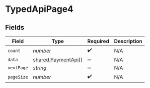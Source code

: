 # TypedApiPage4


## Fields

| Field                                                           | Type                                                            | Required                                                        | Description                                                     |
| --------------------------------------------------------------- | --------------------------------------------------------------- | --------------------------------------------------------------- | --------------------------------------------------------------- |
| `count`                                                         | *number*                                                        | :heavy_check_mark:                                              | N/A                                                             |
| `data`                                                          | [shared.PaymentApi](../../../sdk/models/shared/paymentapi.md)[] | :heavy_minus_sign:                                              | N/A                                                             |
| `nextPage`                                                      | *string*                                                        | :heavy_minus_sign:                                              | N/A                                                             |
| `pageSize`                                                      | *number*                                                        | :heavy_check_mark:                                              | N/A                                                             |